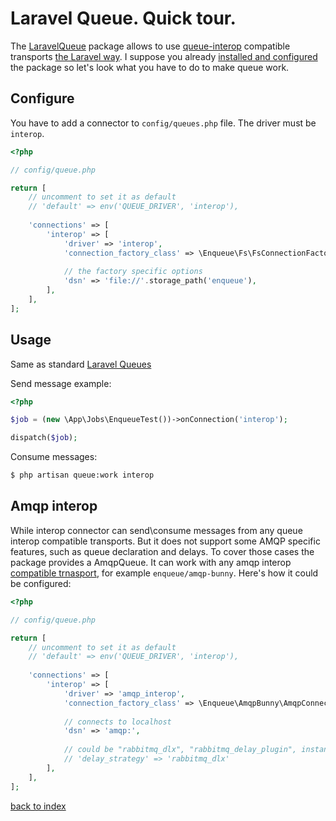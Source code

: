 # Laravel Queue. Quick tour.

The [LaravelQueue](https://github.com/php-enqueue/laravel-queue) package allows to use [queue-interop](https://github.com/queue-interop/queue-interop) compatible transports [the Laravel way](https://laravel.com/docs/5.4/queues).
I suppose you already [installed and configured](quick_tour.md) the package so let's look what you have to do to make queue work.  

## Configure

You have to add a connector to `config/queues.php` file. The driver must be `interop`.

```php
<?php

// config/queue.php

return [
    // uncomment to set it as default
    // 'default' => env('QUEUE_DRIVER', 'interop'),
    
    'connections' => [
        'interop' => [
            'driver' => 'interop',
            'connection_factory_class' => \Enqueue\Fs\FsConnectionFactory::class,
            
            // the factory specific options
            'dsn' => 'file://'.storage_path('enqueue'),
        ],
    ],
];
```

## Usage

Same as standard [Laravel Queues](https://laravel.com/docs/5.4/queues)

Send message example:

```php
<?php

$job = (new \App\Jobs\EnqueueTest())->onConnection('interop');

dispatch($job);
```

Consume messages:

```bash
$ php artisan queue:work interop
```

## Amqp interop

While interop connector can send\consume messages from any queue interop compatible transports. 
But it does not support some AMQP specific features, such as queue declaration and delays. 
To cover those cases the package provides a AmqpQueue. It can work with any amqp interop [compatible trnasport](https://github.com/queue-interop/queue-interop#compatible-projects-1), for example `enqueue/amqp-bunny`. 
Here's how it could be configured:

```php
<?php

// config/queue.php

return [
    // uncomment to set it as default
    // 'default' => env('QUEUE_DRIVER', 'interop'),
    
    'connections' => [
        'interop' => [
            'driver' => 'amqp_interop',
            'connection_factory_class' => \Enqueue\AmqpBunny\AmqpConnectionFactory::class,
            
            // connects to localhost
            'dsn' => 'amqp:',
            
            // could be "rabbitmq_dlx", "rabbitmq_delay_plugin", instance of DelayStrategy interface or null 
            // 'delay_strategy' => 'rabbitmq_dlx' 
        ],
    ],
];
```

[back to index](../index.md)
